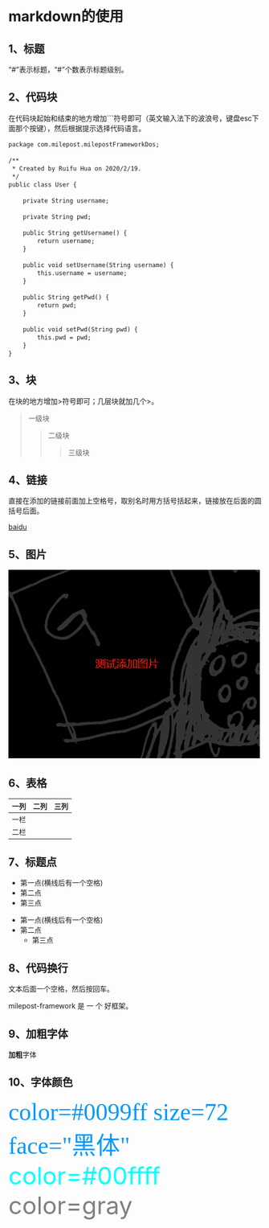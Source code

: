 # markdown的使用

## 1、标题
“#”表示标题，“#”个数表示标题级别。

## 2、代码块
在代码块起始和结束的地方增加```符号即可（英文输入法下的波浪号，键盘esc下面那个按键），然后根据提示选择代码语言。

```
package com.milepost.milepostFrameworkDos;

/**
 * Created by Ruifu Hua on 2020/2/19.
 */
public class User {

    private String username;

    private String pwd;

    public String getUsername() {
        return username;
    }

    public void setUsername(String username) {
        this.username = username;
    }

    public String getPwd() {
        return pwd;
    }

    public void setPwd(String pwd) {
        this.pwd = pwd;
    }
}

```

## 3、块
在块的地方增加>符号即可；几层块就加几个>。
>一级块
>>二级块
>>>三级块

## 4、链接
直接在添加的链接前面加上空格号，取别名时用方括号括起来，链接放在后面的圆括号后面。
 
 [baidu](https://www.baidu.com/)

## 5、图片
![测试图片](images/test/1.png)

## 6、表格
一列|二列|三列|
---|---|---
一栏| |
二栏| |

## 7、标题点
- 第一点(横线后有一个空格)
- 第二点
- 第三点

* 第一点(横线后有一个空格)
* 第二点
    * 第三点
    
## 8、代码换行
文本后面一个空格，然后按回车。

milepost-framework
是 
一 
个 
好框架。

## 9、加粗字体

**加粗**字体

## 10、字体颜色

<font color=#0099ff size=7 face="黑体">color=#0099ff size=72 face="黑体"</font>
<font color=#00ffff size=72>color=#00ffff</font>
<font color=gray size=72>color=gray</font>


